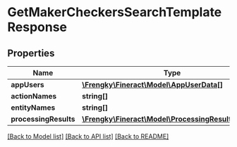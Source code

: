 # GetMakerCheckersSearchTemplateResponse

## Properties
Name | Type | Description | Notes
------------ | ------------- | ------------- | -------------
**appUsers** | [**\Frengky\Fineract\Model\AppUserData[]**](AppUserData.md) |  | [optional] 
**actionNames** | **string[]** |  | [optional] 
**entityNames** | **string[]** |  | [optional] 
**processingResults** | [**\Frengky\Fineract\Model\ProcessingResultLookup[]**](ProcessingResultLookup.md) |  | [optional] 

[[Back to Model list]](../../README.md#documentation-for-models) [[Back to API list]](../../README.md#documentation-for-api-endpoints) [[Back to README]](../../README.md)

